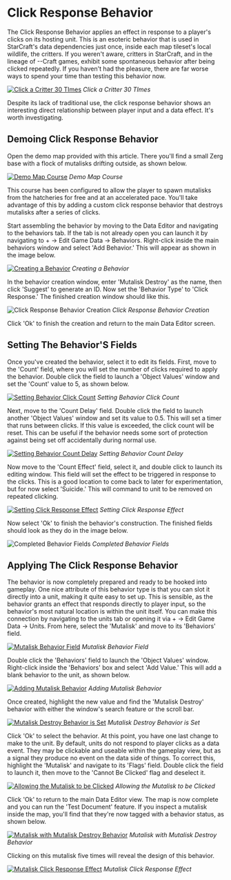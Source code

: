 # Click Response Behavior

The Click Response Behavior applies an effect in response to a player's clicks on its hosting unit. This is an esoteric behavior that is used in StarCraft's data dependencies just once, inside each map tileset's local wildlife, the critters. If you weren't aware, critters in StarCraft, and in the lineage of --Craft games, exhibit some spontaneous behavior after being clicked repeatedly. If you haven't had the pleasure, there are far worse ways to spend your time than testing this behavior now.

[![Click a Critter 30 TImes](./resources/070_Click_Response_Behavior1.png)](./resources/070_Click_Response_Behavior1.png)
*Click a Critter 30 TImes*

Despite its lack of traditional use, the click response behavior shows an interesting direct relationship between player input and a data effect. It's worth investigating.

## Demoing Click Response Behavior

Open the demo map provided with this article. There you'll find a small Zerg base with a flock of mutalisks drifting outside, as shown below.

[![Demo Map Course](./resources/070_Click_Response_Behavior2.png)](./resources/070_Click_Response_Behavior2.png)
*Demo Map Course*

This course has been configured to allow the player to spawn mutalisks from the hatcheries for free and at an accelerated pace. You'll take advantage of this by adding a custom click response behavior that destroys mutalisks after a series of clicks.

Start assembling the behavior by moving to the Data Editor and navigating to the behaviors tab. If the tab is not already open you can launch it by navigating to + -\> Edit Game Data -\> Behaviors. Right-click inside the main behaviors window and select 'Add Behavior.' This will appear as shown in the image below.

[![Creating a Behavior](./resources/070_Click_Response_Behavior3.png)](./resources/070_Click_Response_Behavior3.png)
*Creating a Behavior*

In the behavior creation window, enter 'Mutalisk Destroy' as the name, then click 'Suggest' to generate an ID. Now set the 'Behavior Type' to 'Click Response.' The finished creation window should like this.

![Click Response Behavior Creation](./resources/070_Click_Response_Behavior4.png)
*Click Response Behavior Creation*

Click 'Ok' to finish the creation and return to the main Data Editor screen.

## Setting The Behavior'S Fields

Once you've created the behavior, select it to edit its fields. First, move to the 'Count' field, where you will set the number of clicks required to apply the behavior. Double click the field to launch a 'Object Values' window and set the 'Count' value to 5, as shown below.

[![Setting Behavior Click Count](./resources/070_Click_Response_Behavior5.png)](./resources/070_Click_Response_Behavior5.png)
*Setting Behavior Click Count*

Next, move to the 'Count Delay' field. Double click the field to launch another 'Object Values' window and set its value to 0.5. This will set a timer that runs between clicks. If this value is exceeded, the click count will be reset. This can be useful if the behavior needs some sort of protection against being set off accidentally during normal use.

[![Setting Behavior Count Delay](./resources/070_Click_Response_Behavior6.png)](./resources/070_Click_Response_Behavior6.png)
*Setting Behavior Count Delay*

Now move to the 'Count Effect' field, select it, and double click to launch its editing window. This field will set the effect to be triggered in response to the clicks. This is a good location to come back to later for experimentation, but for now select 'Suicide.' This will command to unit to be removed on repeated clicking.

[![Setting Click Response Effect](./resources/070_Click_Response_Behavior7.png)](./resources/070_Click_Response_Behavior7.png)
*Setting Click Response Effect*

Now select 'Ok' to finish the behavior's construction. The finished fields should look as they do in the image below.

![Completed Behavior Fields](./resources/070_Click_Response_Behavior8.png)
*Completed Behavior Fields*

## Applying The Click Response Behavior

The behavior is now completely prepared and ready to be hooked into gameplay. One nice attribute of this behavior type is that you can slot it directly into a unit, making it quite easy to set up. This is sensible, as the behavior grants an effect that responds directly to player input, so the behavior's most natural location is within the unit itself. You can make this connection by navigating to the units tab or opening it via + -\> Edit Game Data -\> Units. From here, select the 'Mutalisk' and move to its 'Behaviors' field.

[![Mutalisk Behavior Field](./resources/070_Click_Response_Behavior9.png)](./resources/070_Click_Response_Behavior9.png)
*Mutalisk Behavior Field*

Double click the 'Behaviors' field to launch the 'Object Values' window. Right-click inside the 'Behaviors' box and select 'Add Value.' This will add a blank behavior to the unit, as shown below.

[![Adding Mutalisk Behavior](./resources/070_Click_Response_Behavior10.png)](./resources/070_Click_Response_Behavior10.png)
*Adding Mutalisk Behavior*

Once created, highlight the new value and find the 'Mutalisk Destroy' behavior with either the window's search feature or the scroll bar.

[![Mutalisk Destroy Behavior is Set](./resources/070_Click_Response_Behavior11.png)](./resources/070_Click_Response_Behavior11.png)
*Mutalisk Destroy Behavior is Set*

Click 'Ok' to select the behavior. At this point, you have one last change to make to the unit. By default, units do not respond to player clicks as a data event. They may be clickable and useable within the gameplay view, but as a signal they produce no event on the data side of things. To correct this, highlight the 'Mutalisk' and navigate to its 'Flags' field. Double click the field to launch it, then move to the 'Cannot Be Clicked' flag and deselect it.

[![Allowing the Mutalisk to be Clicked](./resources/070_Click_Response_Behavior12.png)](./resources/070_Click_Response_Behavior12.png)
*Allowing the Mutalisk to be Clicked*

Click 'Ok' to return to the main Data Editor view. The map is now complete and you can run the 'Test Document' feature. If you inspect a mutalisk inside the map, you'll find that they're now tagged with a behavior status, as shown below.

[![Mutalisk with Mutalisk Destroy Behavior](./resources/070_Click_Response_Behavior13.png)](./resources/070_Click_Response_Behavior13.png)
*Mutalisk with Mutalisk Destroy Behavior*

Clicking on this mutalisk five times will reveal the design of this behavior.

[![Mutalisk Click Response Effect](./resources/070_Click_Response_Behavior14.png)](./resources/070_Click_Response_Behavior14.png)
*Mutalisk Click Response Effect*
